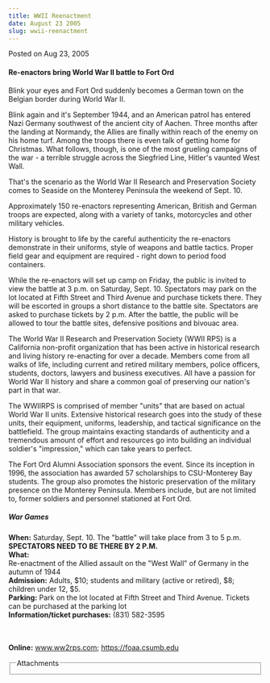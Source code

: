 ```yaml
---
title: WWII Reenactment
date: August 23 2005
slug: wwii-reenactment
---
```


 



<span class="date">Posted on Aug 23, 2005    </span>
<h4>Re-enactors bring World War II battle to Fort Ord</h4>
<p>Blink your eyes and Fort Ord suddenly becomes a German town on
the Belgian border during World War II.</p>
<p>Blink again and it&apos;s September 1944, and an American patrol has
entered Nazi Germany southwest of the ancient city of Aachen. Three
months after the landing at Normandy, the Allies are finally within
reach of the enemy on his home turf. Among the troops there is even
talk of getting home for Christmas. What follows, though, is one of
the most grueling campaigns of the war - a terrible struggle across
the Siegfried Line, Hitler&apos;s vaunted West Wall.</p>
<p>That&apos;s the scenario as the World War II Research and
Preservation Society comes to Seaside on the Monterey Peninsula the
weekend of Sept. 10.</p>
<p>Approximately 150 re-enactors representing American, British and
German troops are expected, along with a variety of tanks,
motorcycles and other military vehicles.</p>
<p>History is brought to life by the careful authenticity the
re-enactors demonstrate in their uniforms, style of weapons and
battle tactics. Proper field gear and equipment are required -
right down to period food containers.</p>
<p>While the re-enactors will set up camp on Friday, the public is
invited to view the battle at 3 p.m. on Saturday, Sept. 10.
Spectators may park on the lot located at Fifth Street and Third
Avenue and purchase tickets there. They will be escorted in groups
a short distance to the battle site. Spectators are asked to
purchase tickets by 2 p.m. After the battle, the public will be
allowed to tour the battle sites, defensive positions and bivouac
area.</p>
<p>The World War II Research and Preservation Society (WWII RPS) is
a California non-profit organization that has been active in
historical research and living history re-enacting for over a
decade. Members come from all walks of life, including current and
retired military members, police officers, students, doctors,
lawyers and business executives. All have a passion for World War
II history and share a common goal of preserving our nation&apos;s part
in that war.</p>
<p>The WWIIRPS is comprised of member &quot;units&quot; that are based on
actual World War II units. Extensive historical research goes into
the study of these units, their equipment, uniforms, leadership,
and tactical significance on the battlefield. The group maintains
exacting standards of authenticity and a tremendous amount of
effort and resources go into building an individual soldier&apos;s
&quot;impression,&quot; which can take years to perfect.</p>
<p>The Fort Ord Alumni Association sponsors the event. Since its
inception in 1996, the association has awarded 57 scholarships to
CSU-Monterey Bay students. The group also promotes the historic
preservation of the military presence on the Monterey Peninsula.
Members include, but are not limited to, former soldiers and
personnel stationed at Fort Ord.</p>
<h5>War Games</h5>
<p><strong>When:</strong> Saturday, Sept. 10. The &quot;battle&quot; will
take place from 3 to 5 p.m. <strong>SPECTATORS NEED TO BE THERE BY
2 P.M.<br>
What:</br></strong> Re-enactment of the Allied assault on the &quot;West
Wall&quot; of Germany in the autumn of 1944<br>
<strong>Admission:</strong> Adults, $10; students and military
(active or retired), $8; children under 12, $5.<br>
<strong>Parking:</strong> Park on the lot located at Fifth Street
and Third Avenue. Tickets can be purchased at the parking lot<br>
<strong>Information/ticket purchases:</strong> (831) 582-3595</br></br></br></p>
<p><strong>Online:</strong> <a href="https://www.ww2rps.com" rel="nofollow">www.ww2rps.com</a>; <a href="https://foaa.csumb.edu" rel="nofollow">https://foaa.csumb.edu</a></p>
<fieldset class="fieldgroup group-attachments">
<legend>Attachments</legend>
<div class="field field-type-emvideo field-field-attach-video">
<div class="field-items">
<div class="field-item odd">
<div class="emvideo emvideo-video emvideo-"/>
</div>
</div>
</div>
</fieldset>





 
